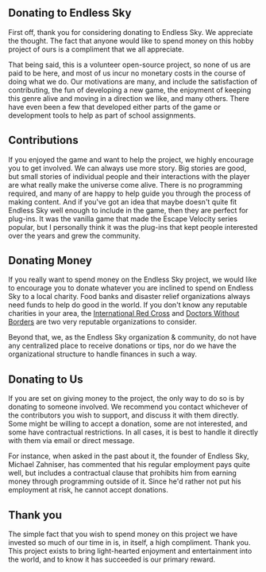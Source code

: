 ## Donating to Endless Sky
First off, thank you for considering donating to Endless Sky. We appreciate the thought. The fact that anyone would like to spend money on this hobby project of ours is a compliment that we all appreciate. 

That being said, this is a volunteer open-source project, so none of us are paid to be here, and most of us incur no monetary costs in the course of doing what we do. Our motivations are many, and include the satisfaction of contributing, the fun of developing a new game, the enjoyment of keeping this genre alive and moving in a direction we like, and many others. There have even been a few that developed either parts of the game or development tools to help as part of school assignments. 

## Contributions
If you enjoyed the game and want to help the project, we highly encourage you to get involved. We can always use more story. Big stories are good, but small stories of individual people and their interactions with the player are what really make the universe come alive. There is no programming required, and many of are happy to help guide you through the process of making content. And if you've got an idea that maybe doesn't quite fit Endless Sky well enough to include in the game, then they are perfect for plug-ins. It was the vanilla game that made the Escape Velocity series popular, but I personally think it was the plug-ins that kept people interested over the years and grew the community.

## Donating Money
If you really want to spend money on the Endless Sky project, we would like to encourage you to donate whatever you are inclined to spend on Endless Sky to a local charity. Food banks and disaster relief organizations always need funds to help do good in the world. If you don't know any reputable charities in your area, the [International Red Cross](https://www.icrc.org/en/donate) and [Doctors Without Borders](https://www.msf.org/donate) are two very reputable organizations to consider. 

Beyond that, we, as the Endless Sky organization & community, do not have any centralized place to receive donations or tips, nor do we have the organizational structure to handle finances in such a way.

## Donating to Us
If you are set on giving money to the project, the only way to do so is by donating to someone involved. We recommend you contact whichever of the contributors you wish to support, and discuss it with them directly. Some might be willing to accept a donation, some are not interested, and some have contractual restrictions. In all cases, it is best to handle it directly with them via email or direct message.

For instance, when asked in the past about it, the founder of Endless Sky, Michael Zahniser, has commented that his regular employment pays quite well, but includes a contractual clause that prohibits him from earning money through programming outside of it. Since he'd rather not put his employment at risk, he cannot accept donations.

## Thank you
The simple fact that you wish to spend money on this project we have invested so much of our time in is, in itself, a high compliment. Thank you. This project exists to bring light-hearted enjoyment and entertainment into the world, and to know it has succeeded is our primary reward.
